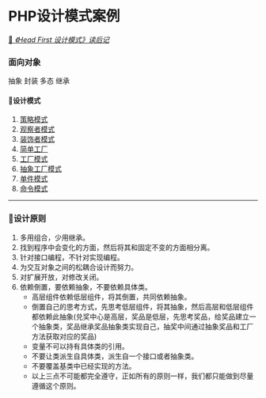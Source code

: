 
# PHP设计模式案例
<u>📒 _《Head First 设计模式》读后记</u>_




### 面向对象
抽象
封装
多态
继承

#### 🎯设计模式
1.  [策略模式](StrategyMode/)
2.  [观察者模式](ObserverMode/)
3.  [装饰者模式](Decorator/)
4.  [简单工厂](SimpleFactory/)
5.  [工厂模式](Factory/)
5.  [抽象工厂模式](AbstractFactory/)
6.  [单件模式](Singleton/)
7.  [命令模式](Command/)



------




### 🐒设计原则
1. 多用组合，少用继承。
2. 找到程序中会变化的方面，然后将其和固定不变的方面相分离。
3. 针对接口编程，不针对实现编程。
4. 为交互对象之间的松耦合设计而努力。
5. 对扩展开放，对修改关闭。
6. 依赖倒置，要依赖抽象，不要依赖具体类。
   - 高层组件依赖低层组件，将其倒置，共同依赖抽象。
   - 倒置自己的思考方式，先思考低层组件，将其抽象，然后高层和低层组件都依赖此抽象(兑奖中心是高层，奖品是低层，先思考奖品，给奖品建立一个抽象类，奖品继承奖品抽象类实现自己，抽奖中间通过抽象奖品和工厂方法获取对应的奖品)
    - 变量不可以持有具体类的引用。
    - 不要让类派生自具体类，派生自一个接口或者抽象类。
    - 不要覆盖基类中已经实现的方法。
    - 以上三点不可能都完全遵守，正如所有的原则一样，我们都只能做到尽量遵循这个原则。



  	 







